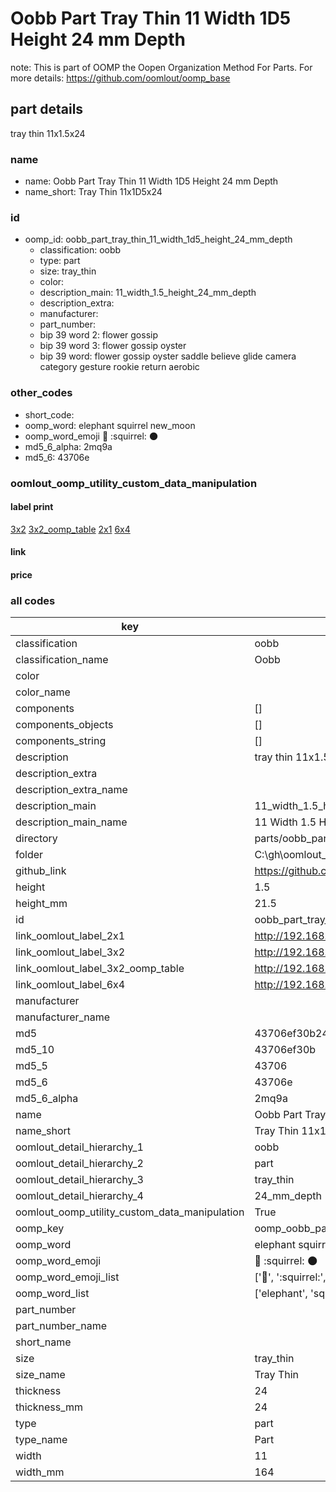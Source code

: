 # Oobb Part Tray Thin 11 Width 1D5 Height 24 mm Depth  

note: This is part of OOMP the Oopen Organization Method For Parts. For more details: https://github.com/oomlout/oomp_base

##  part details
  



tray thin 11x1.5x24



### name
* name: Oobb Part Tray Thin 11 Width 1D5 Height 24 mm Depth
* name_short: Tray Thin 11x1D5x24 
### id
* oomp_id: oobb_part_tray_thin_11_width_1d5_height_24_mm_depth
  * classification: oobb
  * type: part
  * size: tray_thin
  * color: 
  * description_main: 11_width_1.5_height_24_mm_depth
  * description_extra: 
  * manufacturer: 
  * part_number: 
  * bip 39 word 2: flower gossip
  * bip 39 word 3: flower gossip oyster
  * bip 39 word: flower gossip oyster saddle believe glide camera category gesture rookie return aerobic

### other_codes
* short_code: 
* oomp_word: elephant squirrel new_moon
* oomp_word_emoji :elephant: :squirrel: :new_moon:
* md5_6_alpha: 2mq9a
* md5_6: 43706e






### oomlout_oomp_utility_custom_data_manipulation
#### label print
[3x2](http://192.168.1.245:1112/?label=oomp%202mq9a)
[3x2_oomp_table](http://192.168.1.108:1112/?label=oomp%202mq9a)
[2x1](http://192.168.1.242:1112/?label=oomp%202mq9a)
[6x4](http://192.168.1.55:1112/?label=oomp%202mq9a)    

#### link

                              

#### price







### all codes 
| key | value |  
| --- | --- |  
| classification | oobb |  
| classification_name | Oobb |  
| color |  |  
| color_name |  |  
| components | [] |  
| components_objects | [] |  
| components_string | [] |  
| description | tray thin 11x1.5x24 |  
| description_extra |  |  
| description_extra_name |  |  
| description_main | 11_width_1.5_height_24_mm_depth |  
| description_main_name | 11 Width 1.5 Height 24 mm Depth |  
| directory | parts/oobb_part_tray_thin_11_width_1d5_height_24_mm_depth |  
| folder | C:\gh\oomlout_oobb_version_4_generated_parts\parts\oobb_part_tray_thin_11_width_1d5_height_24_mm_depth |  
| github_link | https://github.com/oomlout/oomlout_oomp_part_src/tree/main/parts/oobb_part_tray_thin_11_width_1d5_height_24_mm_depth |  
| height | 1.5 |  
| height_mm | 21.5 |  
| id | oobb_part_tray_thin_11_width_1d5_height_24_mm_depth |  
| link_oomlout_label_2x1 | http://192.168.1.242:1112/?label=oomp%202mq9a |  
| link_oomlout_label_3x2 | http://192.168.1.245:1112/?label=oomp%202mq9a |  
| link_oomlout_label_3x2_oomp_table | http://192.168.1.108:1112/?label=oomp%202mq9a |  
| link_oomlout_label_6x4 | http://192.168.1.55:1112/?label=oomp%202mq9a |  
| manufacturer |  |  
| manufacturer_name |  |  
| md5 | 43706ef30b2424158c0a5bdd3cd93acc |  
| md5_10 | 43706ef30b |  
| md5_5 | 43706 |  
| md5_6 | 43706e |  
| md5_6_alpha | 2mq9a |  
| name | Oobb Part Tray Thin 11 Width 1D5 Height 24 mm Depth |  
| name_short | Tray Thin 11x1D5x24  |  
| oomlout_detail_hierarchy_1 | oobb |  
| oomlout_detail_hierarchy_2 | part |  
| oomlout_detail_hierarchy_3 | tray_thin |  
| oomlout_detail_hierarchy_4 | 24_mm_depth |  
| oomlout_oomp_utility_custom_data_manipulation | True |  
| oomp_key | oomp_oobb_part_tray_thin_11_width_1d5_height_24_mm_depth |  
| oomp_word | elephant squirrel new_moon |  
| oomp_word_emoji | :elephant: :squirrel: :new_moon: |  
| oomp_word_emoji_list | [':elephant:', ':squirrel:', ':new_moon:'] |  
| oomp_word_list | ['elephant', 'squirrel', 'new_moon'] |  
| part_number |  |  
| part_number_name |  |  
| short_name |  |  
| size | tray_thin |  
| size_name | Tray Thin |  
| thickness | 24 |  
| thickness_mm | 24 |  
| type | part |  
| type_name | Part |  
| width | 11 |  
| width_mm | 164 |  
